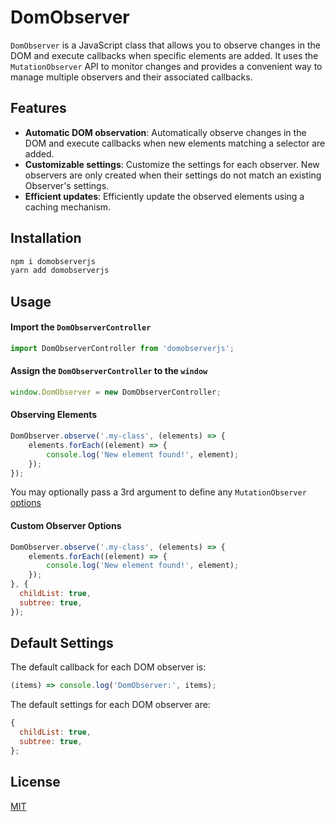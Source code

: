 # DomObserver

`DomObserver` is a JavaScript class that allows you to observe changes in the DOM and execute callbacks when specific elements are added. It uses the `MutationObserver` API to monitor changes and provides a convenient way to manage multiple observers and their associated callbacks.

## Features

- **Automatic DOM observation**: Automatically observe changes in the DOM and execute callbacks when new elements matching a selector are added.
- **Customizable settings**: Customize the settings for each observer. New observers are only created when their settings do not match an existing Observer's settings.
- **Efficient updates**: Efficiently update the observed elements using a caching mechanism.

## Installation

```bash
npm i domobserverjs
yarn add domobserverjs
```

## Usage

#### Import the `DomObserverController`
```javascript
import DomObserverController from 'domobserverjs';
```


#### Assign the `DomObserverController` to the `window`
```javascript
window.DomObserver = new DomObserverController;
```

#### Observing Elements
```javascript
DomObserver.observe('.my-class', (elements) => {
    elements.forEach((element) => {
        console.log('New element found!', element);
    });
});
```

You may optionally pass a 3rd argument to define any `MutationObserver` [options](https://developer.mozilla.org/en-US/docs/Web/API/MutationObserver/observe#options)

#### Custom Observer Options
```javascript
DomObserver.observe('.my-class', (elements) => {
    elements.forEach((element) => {
        console.log('New element found!', element);
    });
}, {
  childList: true,
  subtree: true,
});
```

## Default Settings

The default callback for each DOM observer is:

```javascript
(items) => console.log('DomObserver:', items);
```

The default settings for each DOM observer are:

```javascript
{
  childList: true,
  subtree: true,
};
```

## License
[MIT](https://choosealicense.com/licenses/mit/)

